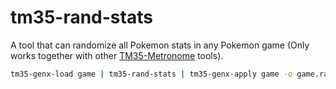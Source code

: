# tm35-rand-stats

A tool that can randomize all Pokemon stats in any Pokemon game (Only works together with other [TM35-Metronome](https://github.com/TM35-Metronome) tools).

```sh
tm35-genx-load game | tm35-rand-stats | tm35-genx-apply game -o game.rand
```
